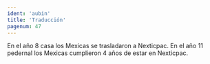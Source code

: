 ```yaml
---
ident: 'aubin'
title: 'Traducción'
pagenum: 47
---
```

En el año 8 casa los Mexicas se trasladaron a Nexticpac.
En el año 11 pedernal los Mexicas cumplieron 4 años de estar en Nexticpac.

